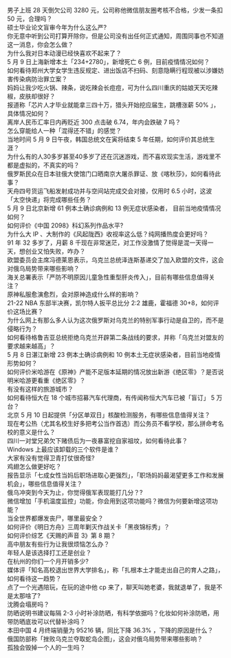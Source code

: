 男子上班 28 天倒欠公司 3280 元，公司称他微信朋友圈考核不合格，少发一条扣 50 元，合理吗？  
硕士毕业论文盲审今年为什么这么严?  
你无意中听到公司打算开除你，但是公司没有出任何正式通知，周围同事也不知道这一消息，你会怎么做？  
为什么我对日本动漫已经快喜欢不起来了？  
5 月 9 日上海新增本土「234+2780」，新增死亡 6 例，目前疫情情况如何？  
如何看待郑州大学女学生违反规定、进出饭店不扫码、刻意隐瞒行程现被以涉嫌妨害传染病防治罪立案？  
妈妈让我少吃火锅、辣条，说吃辣会长痘痘，可为什么四川重庆的姑娘天天吃辣椒，皮肤却很好？  
报道称「芯片人才毕业就能拿三四十万，猎头开始挖应届生，跳槽涨薪 50% 」，具体情况如何？  
离岸人民币汇率日内再贬近 300 点击破 6.74，年内会跌破 7 吗？  
怎么穿能给人一种「混得还不错」的感觉？  
当地时间 5 月 9 日午夜，韩国总统文在寅将结束 5 年任期，如何评价其总统生涯？  
为什么有的人30多岁甚至40多岁了还在沉迷游戏，而不喜欢现实生活，游戏里不都是虚拟的，不真实的吗？  
俄罗斯民众在日本驻俄大使馆门口晒南京大屠杀罪证、放《喀秋莎》，如何看待此事？  
天舟四号货运飞船发射成功并与空间站完成交会对接，仅用时 6.5 小时，这波「太空快递」将完成哪些任务？  
5 月 9 日北京新增 61 例本土确诊病例和 13 例无症状感染者， 目前当地疫情情况如何？  
如何评价《中国 2098》科幻系列作品水平?  
为什么大 IP 、大制作的《风起陇西》收视率这么低？纯网播热度会更好吗？  
91 年 32 多岁了，月薪 8 千现在非常迷茫，对工作没激情了觉得是混一天得一天，想创业又怕失败，咋办？  
欧盟委员会主席冯德莱恩表示，乌克兰总统泽连斯基递交了加入欧盟的文件，这会对俄乌局势带来哪些影响？  
海关总署表示「严防不明原因儿童急性重型肝炎传入」，目前有哪些信息值得关注？  
原神私服愈演愈烈，会对原神造成什么样的影响？  
21-22 NBA 东部半决赛，凯尔特人扳平总比分 2:2 雄鹿，霍福德 30+8，如何评价这场比赛？  
为什么网上有那么多人认为这次俄罗斯对乌克兰的特别军事行动是自卫的，而不是侵略行为？  
如何看待格鲁吉亚总统拒绝乌克兰开辟第二条战线的要求，并称「乌克兰对盟友的要求越来越高」？  
5 月 8 日湛江新增 23 例本土确诊病例和 10 例本土无症状感染者，目前当地疫情形势如何？  
如何评价米哈游在《原神》产能不足版本延期的情况放出新游《绝区零》？是否说明米哈游更看重《绝区零》？  
有没有这样的旅游城市？  
如何看待恒大在 18 个城市招募汽车代理商，有传闻称恒大汽车已被「盲订」 5 万台？  
北京 5 月 10 日起提供「分区单双日」核酸检测服务，有哪些信息值得关注？  
现在考公热（尤其名校生好多把考公当作首选）而公务员不看学校，那么拼命考名校的意义是什么？  
四川一对堂兄弟欠下赌债后为一夜暴富挖自家祖坟，如何看待此事？  
Windows 上最应该卸载的三个软件是谁？  
大家有没有觉得卫青打仗很奇怪?  
鸡翅怎么做更好吃？  
报告显示「七成女性当妈后职场进取心更强烈」，「职场妈妈最渴望更多工作和发展机会」，哪些信息值得关注？  
俄乌冲突到今天为止，你觉得俄军表现能打几分？?  
微信增加「手机温度监控」功能，你会用到这项功能吗？微信为何要新增这项功能？  
当全世界都爆发丧尸，哪里最安全？  
如何评价《明日方舟》三周年剿灭作战关卡「黑夜锦标秀」？  
如何评价综艺《天赐的声音 3》第 8 期？  
高中朋友有些行为让我很烦恼怎么办？  
年轻人是该选择打工还是创业？  
在杭州的你们一个月开销多少?  
媒体评「知名高校退出世界大学排名」，称「扎根本土才能走出自己的育人之路」，如何看待这一趋势？  
点了一个光遇陪玩，在玩的途中他 cp 来了，聊天叫她老婆，我就退单了，我是不是太那啥了?  
沈腾会塌房吗？  
防晒说明书建议每隔 2-3 小时补涂防晒，有科学依据吗？化妆如何补涂防晒，用带防晒底妆可以代替补涂吗？  
本田中国 4 月终端销量为 95216 辆，同比下降 36.3% ，下降的原因是什么？  
俄国防部称「挫败乌克兰夺取蛇岛企图」，这会对俄乌局势带来哪些影响？  
孤独会毁掉一个人的一生吗？  

